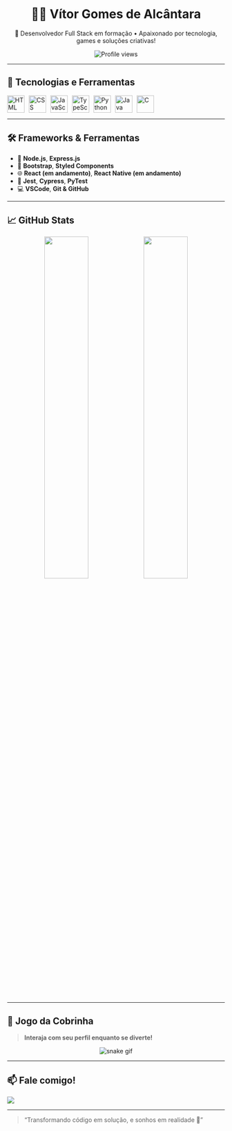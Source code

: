 <h1 align="center">👨‍💻 Vítor Gomes de Alcântara</h1>

<p align="center">
  🚀 Desenvolvedor Full Stack em formação • Apaixonado por tecnologia, games e soluções criativas!
</p>

<p align="center">
  <img src="https://komarev.com/ghpvc/?username=vitorBud&style=flat-square&color=blue" alt="Profile views" />
</p>

---

## 🧰 Tecnologias e Ferramentas

<div style="display: flex; gap: 10px;">
  <img src="https://cdn.jsdelivr.net/gh/devicons/devicon/icons/html5/html5-original.svg" height="40" alt="HTML" />
  <img src="https://cdn.jsdelivr.net/gh/devicons/devicon/icons/css3/css3-original.svg" height="40" alt="CSS" />
  <img src="https://cdn.jsdelivr.net/gh/devicons/devicon/icons/javascript/javascript-original.svg" height="40" alt="JavaScript" />
  <img src="https://cdn.jsdelivr.net/gh/devicons/devicon/icons/typescript/typescript-original.svg" height="40" alt="TypeScript" />
  <img src="https://cdn.jsdelivr.net/gh/devicons/devicon/icons/python/python-original.svg" height="40" alt="Python" />
  <img src="https://cdn.jsdelivr.net/gh/devicons/devicon/icons/java/java-original.svg" height="40" alt="Java" />
  <img src="https://cdn.jsdelivr.net/gh/devicons/devicon/icons/c/c-original.svg" height="40" alt="C" />
</div>

---

## 🛠️ Frameworks & Ferramentas

- 🔧 **Node.js**, **Express.js**
- 💅 **Bootstrap**, **Styled Components**
- 🌐 **React (em andamento)**, **React Native (em andamento)**
- 🧪 **Jest**, **Cypress**, **PyTest**
- 💻 **VSCode**, **Git & GitHub**

---

## 📈 GitHub Stats

<p align="center">
  <img width="45%" src="https://github-readme-stats.vercel.app/api?username=vitorBud&show_icons=true&theme=radical" />
  <img width="45%" src="https://github-readme-stats.vercel.app/api/top-langs/?username=vitorBud&layout=compact&theme=radical" />
</p>

---

<!-- atualizando pra rodar snake -->


## 🐍 Jogo da Cobrinha

> **Interaja com seu perfil enquanto se diverte!**

<p align="center">
  <img src="https://github.com/vitorBud/vitorBud/blob/output/github-contribution-grid-snake.svg" alt="snake gif" />
</p>


---

## 📫 Fale comigo!

<a href="mailto:vitor.probem@gmail.com">
  <img src="https://img.shields.io/badge/-vitor.probem@gmail.com-D14836?style=for-the-badge&logo=gmail&logoColor=white" />
</a>

---

> “Transformando código em solução, e sonhos em realidade 🚀”

